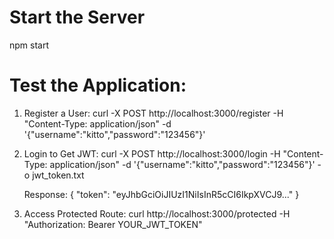 # Start the Server
   npm start

# Test the Application:

1. Register a User:
   curl -X POST http://localhost:3000/register -H "Content-Type: application/json" -d '{"username":"kitto","password":"123456"}'

2. Login to Get JWT:
   curl -X POST http://localhost:3000/login -H "Content-Type: application/json" -d '{"username":"kitto","password":"123456"}' -o jwt_token.txt
   
   Response: { "token": "eyJhbGciOiJIUzI1NiIsInR5cCI6IkpXVCJ9..." }

3. Access Protected Route:
   curl http://localhost:3000/protected -H "Authorization: Bearer YOUR_JWT_TOKEN"
